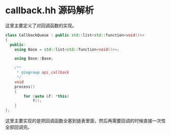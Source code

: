 # callback.hh 源码解析

这里主要定义了对回调函数的实现。

```cpp
class CallbackQueue : public std::list<std::function<void()>>
{
  public:
    using Base = std::list<std::function<void()>>;

    using Base::Base;

    /**
     * @ingroup api_callback
     */
    void
    process()
    {
        for (auto &f: *this)
            f();
    }
};
```

这里主要实现的是把回调函数全塞到链表里面，然后再需要回调的时候直接一次性全部回调完。